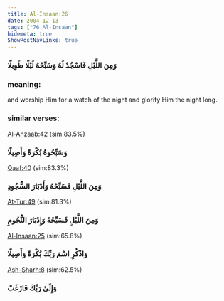 ```yaml
---
title: Al-Insaan:26
date: 2004-12-13
tags: ["76.Al-Insaan"]
hidemeta: true 
ShowPostNavLinks: true 
---
```

### وَمِنَ اللَّيْلِ فَاسْجُدْ لَهُ وَسَبِّحْهُ لَيْلًا طَوِيلًا
### meaning: 
and worship Him for a watch of the night and glorify Him the night long.
### similar verses: 

[Al-Ahzaab:42](/33/42) (sim:83.5%)

### وَسَبِّحُوهُ بُكْرَةً وَأَصِيلًا

[Qaaf:40](/50/40) (sim:83.3%)

### وَمِنَ اللَّيْلِ فَسَبِّحْهُ وَأَدْبَارَ السُّجُودِ

[At-Tur:49](/52/49) (sim:81.3%)

### وَمِنَ اللَّيْلِ فَسَبِّحْهُ وَإِدْبَارَ النُّجُومِ

[Al-Insaan:25](/76/25) (sim:65.8%)

### وَاذْكُرِ اسْمَ رَبِّكَ بُكْرَةً وَأَصِيلًا

[Ash-Sharh:8](/94/8) (sim:62.5%)

### وَإِلَىٰ رَبِّكَ فَارْغَبْ
